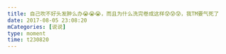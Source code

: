 ```yaml
---
title: 自己吹不好头发肿么办😭😭😭，而且为什么洗完卷成这样😰😰😰，我TM要气死了
date: 2017-08-05 23:08:20
mCategories: [说说]
type: moment
time: t230820
---
```


<div id="pics-20170805230820"></div>

<script src="/lib/moment/pics.js"></script>
<script>
var data = [
    {"link": "2017-08-05_000000.jpeg", "type": "shuoshuo"},
    {"link": "2017-08-05_000001.jpeg", "type": "shuoshuo"}
];
picsRender(data, "pics-20170805230820");
</script>
